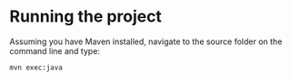 # Running the project

Assuming you have Maven installed, navigate to the source folder on the command line and type:

`mvn exec:java`



